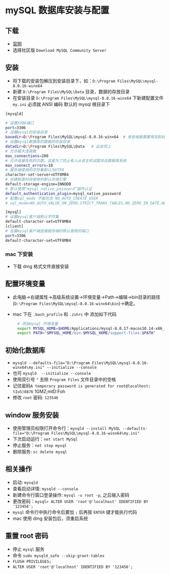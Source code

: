 # mySQL 数据库安装与配置

## 下载

+ [官网](https://dev.mysql.com/downloads/mysql/)
+ 选择社区版 `Download MySQL Community Server`

## 安装

+ 将下载的安装包解压到安装目录下，如：`D:\Program Files\MySQL\mysql-8.0.16-winx64`
+ 新建 `D:\Program Files\MySQL\Data` 目录，数据的存放目录
+ 在安装目录 `D:\Program Files\MySQL\mysql-8.0.16-winx64` 下新建配置文件 `my.ini` 必须就 ANSI 编码 默认的 mysql 根目录下

```bash
[mysqld]

# 设置3306端口
port=3306
# 设置mysql的安装目录
basedir=D:\Program Files\MySQL\mysql-8.0.16-winx64  # 有些电脑需要用双斜线\\
# 设置mysql数据库的数据的存放目录
datadir=D:\Program Files\MySQL\Data   # 此处同上
# 允许最大连接数
max_connections=200
# 允许连接失败的次数。这是为了防止有人从该主机试图攻击数据库系统
max_connect_errors=10
# 服务端使用的字符集默认为UTF8
character-set-server=UTF8MB4
# 创建新表时将使用的默认存储引擎
default-storage-engine=INNODB
# 默认使用“mysql_native_password”插件认证
default_authentication_plugin=mysql_native_password
# 配置sql_mode 不能包含 NO_AUTO_CREATE_USER
# sql_mode=NO_AUTO_VALUE_ON_ZERO,STRICT_TRANS_TABLES,NO_ZERO_IN_DATE,NO_ZERO_DATE,ERROR_FOR_DIVISION_BY_ZERO,NO_ENGINE_SUBSTITUTION

[mysql]
# 设置mysql客户端默认字符集
default-character-set=UTF8MB4
[client]
# 设置mysql客户端连接服务端时默认使用的端口
port=3306
default-character-set=UTF8MB4
```

### mac 下安装

+ 下载 dmg 格式文件直接安装

## 配置环境变量

+ 此电脑->右键属性->高级系统设置->环境变量->Path->编辑->bin目录的路径(`D:\Program Files\MySQL\mysql-8.0.16-winx64\bin`)->确定。
+ mac 下在 `.bash_profile` 和 `.zshrc` 中 添加如下代码

    ```bash
      # 添加mysql 环境变量
      export MYSQL_HOME=$HOME/Applications/mysql-8.0.17-macos10.14-x86_64
      export PATH="$MYSQL_HOME/bin:$MYSQL_HOME/support-files:$PATH"  
    ```

## 初始化数据库

+ `mysqld --defaults-file="D:\Program Files\MySQL\mysql-8.0.16-winx64\my.ini" --initialize --console`
+ 也可 `mysqld  --initialize --console`
+ 使用双引号 `"` 去除 `Program Files` 文件目录中的空格
+ 记住密码`A temporary password is generated for root@localhost: tIu5)8876` 1GMZ;mtD:Foh
+ 修改 `root` 密码: `123546`

## window 服务安装

+ 使用管理员权限打开命令行：`mysqld --install MySQL --defaults-file="D:\Program Files\MySQL\mysql-8.0.16-winx64\my.ini"`
+ 下次启动运行：`net start MySql` 
+ 停止服务：`net stop mysql`
+ 删除服务: `sc delete mysql`

## 相关操作

+ 启动: `mysqld`
+ 查看启动详情: `mysqld --console`
+ 新建命令行窗口登录操作: `mysql -u root -p`, 之后输入密码
+ 更改密码：`mysql> ALTER USER 'root'@'localhost' IDENTIFIED BY '123456';`
+ `mysql` 命令行中执行命令后要加 `;` 后再按 `ENTER` 键才能执行代码
+ mac 使用 dmg 安装包后，须重启系统

## 重置 root 密码

+ 停止 `mysql` 服务
+ 命令 `sudo mysqld_safe --skip-grant-tables`
+ `FLUSH PRIVILEGES;`
+ `ALTER USER 'root'@'localhost' IDENTIFIED BY '123456';`
